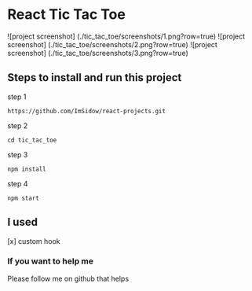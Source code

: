 # React Tic Tac Toe

![project screenshot] (./tic_tac_toe/screenshots/1.png?row=true)
![project screenshot] (./tic_tac_toe/screenshots/2.png?row=true)
![project screenshot] (./tic_tac_toe/screenshots/3.png?row=true)

## Steps to install and run this project

step 1

```
https://github.com/ImSidow/react-projects.git
```

step 2

```
cd tic_tac_toe
```

step 3

```
npm install
```

step 4

```
npm start
```


## I used

[x] custom hook

### If you want to help me

Please follow me on github that helps

